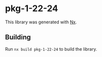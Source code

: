 # pkg-1-22-24

This library was generated with [Nx](https://nx.dev).

## Building

Run `nx build pkg-1-22-24` to build the library.
